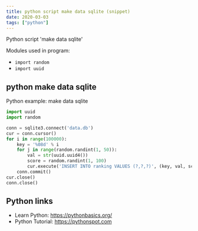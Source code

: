 ```yaml
---
title: python script make data sqlite (snippet)
date: 2020-03-03
tags: ["python"]
---
```

Python script 'make data sqlite'


Modules used in program: 
* `import random`
* `import uuid`

## python make data sqlite

Python example: make data sqlite

```python
import uuid
import random

conn = sqlite3.connect('data.db')
cur = conn.cursor()
for i in range(100000):
    key = '%08d' % i
    for j in range(random.randint(1, 50)):
        val = str(uuid.uuid4())
        score = random.randint(1, 100)
        cur.execute('INSERT INTO ranking VALUES (?,?,?)', (key, val, score))
    conn.commit()
cur.close()
conn.close()

```

## Python links

- Learn Python: https://pythonbasics.org/
- Python Tutorial: https://pythonspot.com
